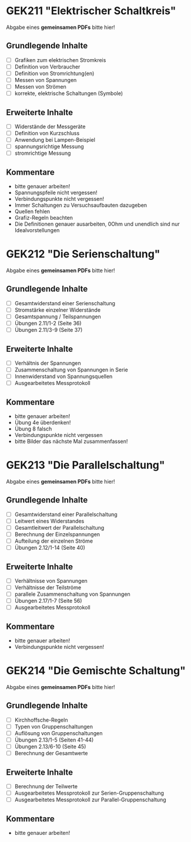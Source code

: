 # GEK211 "Elektrischer Schaltkreis"
Abgabe eines **gemeinsamen PDFs** bitte hier!

## Grundlegende Inhalte
- [ ] Grafiken zum elektrischen Stromkreis
- [ ] Definition von Verbraucher
- [ ] Definition von Stromrichtung(en)
- [ ] Messen von Spannungen
- [ ] Messen von Strömen
- [ ] korrekte, elektrische Schaltungen (Symbole)

## Erweiterte Inhalte
- [ ] Widerstände der Messgeräte
- [ ] Definition von Kurzschluss
- [ ] Anwendung bei Lampen-Beispiel
- [ ] spannungsrichtige Messung
- [ ] stromrichtige Messung

## Kommentare
- bitte genauer arbeiten!
- Spannungspfeile nicht vergessen!
- Verbindungspunkte nicht vergessen!
- Immer Schaltungen zu Versuchsaufbauten dazugeben
- Quellen fehlen
- Grafiz-Regeln beachten
- Die Definitionen genauer ausarbeiten, 0Ohm und unendlich sind nur Idealvorstellungen

# GEK212 "Die Serienschaltung"
Abgabe eines **gemeinsamen PDFs** bitte hier!

## Grundlegende Inhalte
- [ ] Gesamtwiderstand einer Serienschaltung
- [ ] Stromstärke einzelner Widerstände
- [ ] Gesamtspannung / Teilspannungen
- [ ] Übungen 2.11/1-2 (Seite 36)
- [ ] Übungen 2.11/3-9 (Seite 37)

## Erweiterte Inhalte
- [ ] Verhältnis der Spannungen
- [ ] Zusammenschaltung von Spannungen in Serie
- [ ] Innenwiderstand von Spannungsquellen
- [ ] Ausgearbeitetes Messprotokoll

## Kommentare
- bitte genauer arbeiten!
- Übung 4e überdenken!
- Übung 8 falsch
- Verbindungspunkte nicht vergessen
- bitte Bilder das nächste Mal zusammenfassen!


# GEK213 "Die Parallelschaltung"
Abgabe eines **gemeinsamen PDFs** bitte hier!

## Grundlegende Inhalte
- [ ] Gesamtwiderstand einer Parallelschaltung
- [ ] Leitwert eines Widerstandes
- [ ] Gesamtleitwert der Parallelschaltung
- [ ] Berechnung der Einzelspannungen
- [ ] Aufteilung der einzelnen Ströme
- [ ] Übungen 2.12/1-14 (Seite 40)

## Erweiterte Inhalte
- [ ] Verhältnisse von Spannungen
- [ ] Verhältnisse der Teilströme
- [ ] parallele Zusammenschaltung von Spannungen
- [ ] Übungen 2.17/1-7 (Seite 56)
- [ ] Ausgearbeitetes Messprotokoll

## Kommentare
- bitte genauer arbeiten!
- Verbindungspunkte nicht vergessen!


# GEK214 "Die Gemischte Schaltung"
Abgabe eines **gemeinsamen PDFs** bitte hier!

## Grundlegende Inhalte
- [ ] Kirchhoffsche-Regeln
- [ ] Typen von Gruppenschaltungen
- [ ] Auflösung von Gruppenschaltungen
- [ ] Übungen 2.13/1-5 (Seiten 41-44)
- [ ] Übungen 2.13/6-10 (Seite 45)
- [ ] Berechnung der Gesamtwerte

## Erweiterte Inhalte
- [ ] Berechnung der Teilwerte
- [ ] Ausgearbeitetes Messprotokoll zur Serien-Gruppenschaltung
- [ ] Ausgearbeitetes Messprotokoll zur Parallel-Gruppenschaltung

## Kommentare
- bitte genauer arbeiten!
